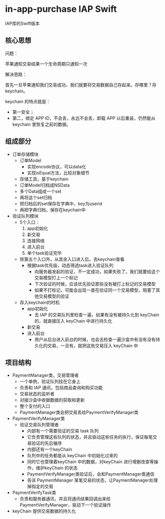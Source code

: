 # in-app-purchase IAP Swift

IAP库的Swift版本

## 核心思想

问题：

苹果通知交易结果一个生命周期只通知一次

解决思路：

首先一旦苹果通知我们交易成功，我们就要将交易数据自己存起来。存哪里？存keychain。

keychain 的特点就是：

* 第一安全；
* 第二，绑定 APP ID，不会丢，永远不会丢，卸载 APP 以后重装，仍然能从 keychain 里恢复之前的数据。

## 组成部分

* 订单存储模块
  * 订单Model
    * 实现encode协议，可以data化
    * 实现isEqual方法，比较对象细节
  * 存储工具，基于keychain
  * 订单Model归档成NSData
  * 多个Data组成一个set
  * 再将这个set归档
  * 把归档后的set保存在字典中，key为userid
  * 再把字典归档，保存在keychain中
* 验证队列模块
  * 5个入口：
    1. app初始化
    2. 新交易
    3. 连接网络
    4. 进入前台
    5. 单个task验证完毕
  * 除第五个入口外，从其余入口进入后，去keychain查看
    * 根据task优先级，动态筛选task进入验证队列
      * 向服务器发起的验证，不一定成功，如果失败了，我们就要给这个交易模型打上一个标记
      * 下次验证的时候，应该优先验证那些没有被打上标记的交易模型
      * 如果不打标记，可能会出现一直在验证同一个交易模型，阻塞了其他交易模型的验证
  * 存入keychain的时机
    * app初始化
      * 去 IAP 的交易队列里检查一遍，如果有没有被持久化到 keyChain 的，就直接压入 keyChain 中进行持久化
    * 新交易
    * 进入前台
      * 用户从后台进入前台的时候，也会去检查一遍沙盒中有没有没有持久化的交易，一旦有，就把这些交易压入 keyChain 中

## 项目结构

* PaymentManager类，交易管理者
  * 一个单例，验证队列挂在它身上
  * 负责和 IAP 通讯，包括商品查询和购买功能
  * 交易状态的监听者
  * 对接沙盒中收据数据的获取和更新
  * 整个支付的入口
  * PaymentManager类会把交易丢给PaymentVerifyManager类
* PaymentVerifyManager类
  * 验证交易队列管理者
    * 内部有一个需要验证的交易 task 队列
    * 它负责管理这些队列的状态，并且驱动这些任务的执行，保证每笔交易验证的先后循序  
    * 内部还有一个keyChain
    * 队列中的任务都是从 keyChain 中初始化过来的
    * 同时它也管理着keyChain 中的数据，对keyChain 进行增删改查等操作，维护keyChain 的状态
    * PaymentVerifyManager类验证后，会和PaymentManager类通信
    * 告诉 PaymentManager 某笔交易的状态，让PaymentManager处理掉指定的交易
* PaymentVerifyTask类
  * 负责和服务器通讯，并且将通讯结果回调出来给 PaymentVerifyManager，驱动下一个验证操作
* keyChain 提供交易数据的持久化
